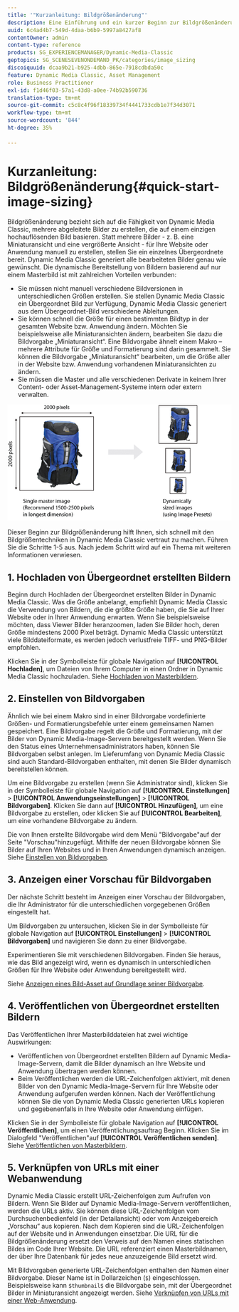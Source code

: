 ```yaml
---
title: '"Kurzanleitung: Bildgrößenänderung"'
description: Eine Einführung und ein kurzer Beginn zur Bildgrößenänderung helfen Ihnen, sich schnell mit den Bildgrößentechniken vertraut zu machen.
uuid: 6c4ad4b7-549d-4daa-b6b9-5997a8427af8
contentOwner: admin
content-type: reference
products: SG_EXPERIENCEMANAGER/Dynamic-Media-Classic
geptopics: SG_SCENESEVENONDEMAND_PK/categories/image_sizing
discoiquuid: dcaa9b21-b925-4dbb-865e-7918cdbda50c
feature: Dynamic Media Classic, Asset Management
role: Business Practitioner
exl-id: f1d46f03-57a1-43d8-a0ee-74b92b590736
translation-type: tm+mt
source-git-commit: c5c8c4f96f18339734f4441733cdb1e7f34d3071
workflow-type: tm+mt
source-wordcount: '844'
ht-degree: 35%

---
```


# Kurzanleitung: Bildgrößenänderung{#quick-start-image-sizing}

Bildgrößenänderung bezieht sich auf die Fähigkeit von Dynamic Media Classic, mehrere abgeleitete Bilder zu erstellen, die auf einem einzigen hochauflösenden Bild basieren. Statt mehrere Bilder - z. B. eine Miniaturansicht und eine vergrößerte Ansicht - für Ihre Website oder Anwendung manuell zu erstellen, stellen Sie ein einzelnes Übergeordnete bereit. Dynamic Media Classic generiert alle bearbeiteten Bilder genau wie gewünscht. Die dynamische Bereitstellung von Bildern basierend auf nur einem Masterbild ist mit zahlreichen Vorteilen verbunden:

* Sie müssen nicht manuell verschiedene Bildversionen in unterschiedlichen Größen erstellen. Sie stellen Dynamic Media Classic ein Übergeordnet Bild zur Verfügung, Dynamic Media Classic generiert aus dem Übergeordnet-Bild verschiedene Ableitungen.
* Sie können schnell die Größe für einen bestimmten Bildtyp in der gesamten Website bzw. Anwendung ändern. Möchten Sie beispielsweise alle Miniaturansichten ändern, bearbeiten Sie dazu die Bildvorgabe „Miniaturansicht“. Eine Bildvorgabe ähnelt einem Makro – mehrere Attribute für Größe und Formatierung sind darin gesammelt. Sie können die Bildvorgabe „Miniaturansicht“ bearbeiten, um die Größe aller in der Website bzw. Anwendung vorhandenen Miniaturansichten zu ändern.
* Sie müssen die Master und alle verschiedenen Derivate in keinem Ihrer Content- oder Asset-Management-Systeme intern oder extern verwalten.

![Sie können mehrere abgeleitete Bilder in unterschiedlicher Größe aus derselben hochauflösenden Übergeordnet-Datei erstellen.](/help/assets/is_derivative_sizes_popup.png)

Dieser Beginn zur Bildgrößenänderung hilft Ihnen, sich schnell mit den Bildgrößentechniken in Dynamic Media Classic vertraut zu machen. Führen Sie die Schritte 1-5 aus. Nach jedem Schritt wird auf ein Thema mit weiteren Informationen verwiesen.

## 1. Hochladen von Übergeordnet erstellten Bildern

Beginn durch Hochladen der Übergeordnet erstellten Bilder in Dynamic Media Classic. Was die Größe anbelangt, empfiehlt Dynamic Media Classic die Verwendung von Bildern, die die größte Größe haben, die Sie auf Ihrer Website oder in Ihrer Anwendung erwarten. Wenn Sie beispielsweise möchten, dass Viewer Bilder heranzoomen, laden Sie Bilder hoch, deren Größe mindestens 2000 Pixel beträgt. Dynamic Media Classic unterstützt viele Bilddateiformate, es werden jedoch verlustfreie TIFF- und PNG-Bilder empfohlen.

Klicken Sie in der Symbolleiste für globale Navigation auf **[!UICONTROL Hochladen]**, um Dateien von Ihrem Computer in einen Ordner in Dynamic Media Classic hochzuladen. Siehe [Hochladen von Masterbildern](uploading-master-images.md#uploading_master_images).

## 2. Einstellen von Bildvorgaben

Ähnlich wie bei einem Makro sind in einer Bildvorgabe vordefinierte Größen- und Formatierungsbefehle unter einem gemeinsamen Namen gespeichert. Eine Bildvorgabe regelt die Größe und Formatierung, mit der Bilder von Dynamic Media-Image-Servern bereitgestellt werden. Wenn Sie den Status eines Unternehmensadministrators haben, können Sie Bildvorgaben selbst anlegen. Im Lieferumfang von Dynamic Media Classic sind auch Standard-Bildvorgaben enthalten, mit denen Sie Bilder dynamisch bereitstellen können.

Um eine Bildvorgabe zu erstellen (wenn Sie Administrator sind), klicken Sie in der Symbolleiste für globale Navigation auf **[!UICONTROL Einstellungen]** > **[!UICONTROL Anwendungseinstellungen]** > **[!UICONTROL Bildvorgaben]**. Klicken Sie dann auf **[!UICONTROL Hinzufügen]**, um eine Bildvorgabe zu erstellen, oder klicken Sie auf **[!UICONTROL Bearbeiten]**, um eine vorhandene Bildvorgabe zu ändern.

Die von Ihnen erstellte Bildvorgabe wird dem Menü &quot;Bildvorgabe&quot;auf der Seite &quot;Vorschau&quot;hinzugefügt. Mithilfe der neuen Bildvorgabe können Sie Bilder auf Ihren Websites und in Ihren Anwendungen dynamisch anzeigen. Siehe [Einstellen von Bildvorgaben](setting-image-presets.md#setting_up_image_presets).

## 3. Anzeigen einer Vorschau für Bildvorgaben

Der nächste Schritt besteht im Anzeigen einer Vorschau der Bildvorgaben, die Ihr Administrator für die unterschiedlichen vorgegebenen Größen eingestellt hat. 

Um Bildvorgaben zu untersuchen, klicken Sie in der Symbolleiste für globale Navigation auf **[!UICONTROL Einstellungen]** > **[!UICONTROL Bildvorgaben]** und navigieren Sie dann zu einer Bildvorgabe.

Experimentieren Sie mit verschiedenen Bildvorgaben. Finden Sie heraus, wie das Bild angezeigt wird, wenn es dynamisch in unterschiedlichen Größen für Ihre Website oder Anwendung bereitgestellt wird.

Siehe [Anzeigen eines Bild-Asset auf Grundlage seiner Bildvorgabe](previewing-asset.md#previewing_an_image_asset_based_on_its_image_preset).

## 4. Veröffentlichen von Übergeordnet erstellten Bildern

Das Veröffentlichen Ihrer Masterbilddateien hat zwei wichtige Auswirkungen:

* Veröffentlichen von Übergeordnet erstellten Bildern auf Dynamic Media-Image-Servern, damit die Bilder dynamisch an Ihre Website und Anwendung übertragen werden können.
* Beim Veröffentlichen werden die URL-Zeichenfolgen aktiviert, mit denen Bilder von den Dynamic Media-Image-Servern für Ihre Website oder Anwendung aufgerufen werden können. Nach der Veröffentlichung können Sie die von Dynamic Media Classic generierten URLs kopieren und gegebenenfalls in Ihre Website oder Anwendung einfügen.

Klicken Sie in der Symbolleiste für globale Navigation auf **[!UICONTROL Veröffentlichen]**, um einen Veröffentlichungsauftrag Beginn. Klicken Sie im Dialogfeld &quot;Veröffentlichen&quot;auf **[!UICONTROL Veröffentlichen senden]**. Siehe [Veröffentlichen von Masterbildern](publishing-master-images.md#publishing_master_images).

## 5. Verknüpfen von URLs mit einer Webanwendung

Dynamic Media Classic erstellt URL-Zeichenfolgen zum Aufrufen von Bildern. Wenn Sie Bilder auf Dynamic Media-Image-Servern veröffentlichen, werden die URLs aktiv. Sie können diese URL-Zeichenfolgen vom Durchsuchenbedienfeld (in der Detailansicht) oder vom Anzeigebereich „Vorschau“ aus kopieren. Nach dem Kopieren sind die URL-Zeichenfolgen auf der Website und in Anwendungen einsetzbar. Die URL für die Bildgrößenänderung ersetzt den Verweis auf den Namen eines statischen Bildes im Code Ihrer Website. Die URL referenziert einen Masterbildnamen, der über Ihre Datenbank für jedes neue anzuzeigende Bild ersetzt wird.

Mit Bildvorgaben generierte URL-Zeichenfolgen enthalten den Namen einer Bildvorgabe. Dieser Name ist in Dollarzeichen (`$`) eingeschlossen. Beispielsweise kann `$thumbnail$` die Bildvorgabe sein, mit der Übergeordnet Bilder in Miniaturansicht angezeigt werden. Siehe [Verknüpfen von URLs mit einer Web-Anwendung](linking-urls-web-application.md#linking_urls_to_your_web_application).
